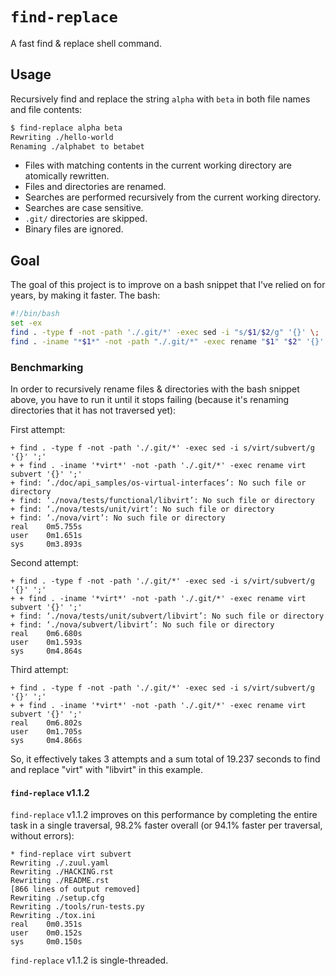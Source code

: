 # `find-replace`

A fast find &amp; replace shell command.

## Usage

Recursively find and replace the string `alpha` with `beta` in both file names and file contents:

```bash
$ find-replace alpha beta
Rewriting ./hello-world
Renaming ./alphabet to betabet
```

* Files with matching contents in the current working directory are atomically rewritten.
* Files and directories are renamed.
* Searches are performed recursively from the current working directory.
* Searches are case sensitive.
* `.git/` directories are skipped.
* Binary files are ignored.

## Goal

The goal of this project is to improve on a bash snippet that I've relied on for years, by making it faster. The bash:

```bash
#!/bin/bash
set -ex
find . -type f -not -path './.git/*' -exec sed -i "s/$1/$2/g" '{}' \;
find . -iname "*$1*" -not -path "./.git/*" -exec rename "$1" "$2" '{}' \;
```

### Benchmarking

In order to recursively rename files & directories with the bash snippet above, you have to run it until it stops failing (because it's renaming directories that it has not traversed yet):

First attempt:

```
+ find . -type f -not -path './.git/*' -exec sed -i s/virt/subvert/g '{}' ';'
+ + find . -iname '*virt*' -not -path './.git/*' -exec rename virt subvert '{}' ';'
+ find: ‘./doc/api_samples/os-virtual-interfaces’: No such file or directory
+ find: ‘./nova/tests/functional/libvirt’: No such file or directory
+ find: ‘./nova/tests/unit/virt’: No such file or directory
+ find: ‘./nova/virt’: No such file or directory
real    0m5.755s
user    0m1.651s
sys     0m3.893s
```

Second attempt:

```
+ find . -type f -not -path './.git/*' -exec sed -i s/virt/subvert/g '{}' ';'
+ + find . -iname '*virt*' -not -path './.git/*' -exec rename virt subvert '{}' ';'
+ find: ‘./nova/tests/unit/subvert/libvirt’: No such file or directory
+ find: ‘./nova/subvert/libvirt’: No such file or directory
real    0m6.680s
user    0m1.593s
sys     0m4.864s
```

Third attempt:

```
+ find . -type f -not -path './.git/*' -exec sed -i s/virt/subvert/g '{}' ';'
+ + find . -iname '*virt*' -not -path './.git/*' -exec rename virt subvert '{}' ';'
real    0m6.802s
user    0m1.705s
sys     0m4.866s
```

So, it effectively takes 3 attempts and a sum total of 19.237 seconds to find and replace "virt" with "libvirt" in this example.

#### `find-replace` v1.1.2

`find-replace` v1.1.2 improves on this performance by completing the entire task in a single traversal, 98.2% faster overall (or 94.1% faster per traversal, without errors):

```
* find-replace virt subvert
Rewriting ./.zuul.yaml
Rewriting ./HACKING.rst
Rewriting ./README.rst
[866 lines of output removed]
Rewriting ./setup.cfg
Rewriting ./tools/run-tests.py
Rewriting ./tox.ini
real    0m0.351s
user    0m0.152s
sys     0m0.150s
```

`find-replace` v1.1.2 is single-threaded.

